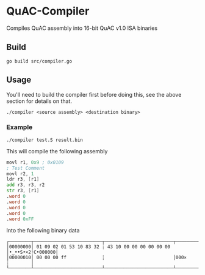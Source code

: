 # QuAC-Compiler
Compiles QuAC assembly into 16-bit QuAC v1.0 ISA binaries

## Build

```shell
go build src/compiler.go
```

## Usage

You'll need to build the compiler first before doing this, see the above section for details on that.

```shell
./compiler <source assembly> <destination binary>
```

### Example

```shell
./compiler test.S result.bin
```

This will compile the following assembly

```asm
movl r1, 0x9 ; 0x0109
; Test Comment
movl r2, 1
ldr r3, [r1]
add r3, r3, r2
str r3, [r1]
.word 0
.word 0
.word 0
.word 0
.word 0xFF
```

Into the following binary data

```
┌────────┬─────────────────────────┬─────────────────────────┬────────┬────────┐
│00000000│ 01 09 02 01 53 10 83 32 ┊ 43 10 00 00 00 00 00 00 │•_••S•×2┊C•000000│
│00000010│ 00 00 00 ff             ┊                         │000×    ┊        │
└────────┴─────────────────────────┴─────────────────────────┴────────┴────────┘
```
